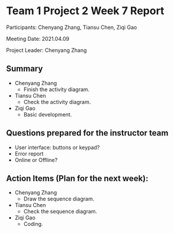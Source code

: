 # Team 1 Project 2 Week 7 Report
Participants:  Chenyang Zhang, Tiansu Chen, Ziqi Gao

Meeting Date:  2021.04.09

Project Leader:  Chenyang Zhang



## Summary
- Chenyang Zhang
  - Finish the activity diagram.
- Tiansu Chen
  - Check the activity diagram.
- Ziqi Gao
  - Basic development.



## Questions prepared for the instructor team
- User interface: buttons or keypad?
- Error report
- Online or Offline?



## Action Items (Plan for the next week):
- Chenyang Zhang
  - Draw the sequence diagram.
- Tiansu Chen
  - Check the sequence diagram.
- Ziqi Gao
  - Coding.

